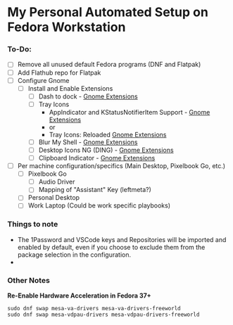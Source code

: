 # My Personal Automated Setup on Fedora Workstation 

### To-Do:
- [ ] Remove all unused default Fedora programs (DNF and Flatpak)
- [ ] Add Flathub repo for Flatpak
- [ ] Configure Gnome
  - [ ] Install and Enable Extensions
    - [ ] Dash to dock - [Gnome Extensions](https://extensions.gnome.org/extension/307/dash-to-dock/)
    - [ ] Tray Icons
      - AppIndicator and KStatusNotifierItem Support - [Gnome Extensions](https://extensions.gnome.org/extension/615/appindicator-support/)
      - or
      - Tray Icons: Reloaded [Gnome Extensions](https://extensions.gnome.org/extension/2890/tray-icons-reloaded/)
    - [ ] Blur My Shell - [Gnome Extensions](https://extensions.gnome.org/extension/3193/blur-my-shell/)
    - [ ] Desktop Icons NG (DING) - [Gnome Extensions](https://extensions.gnome.org/extension/2087/desktop-icons-ng-ding/)
    - [ ] Clipboard Indicator - [Gnome Extensions](https://extensions.gnome.org/extension/779/clipboard-indicator/)
- [ ] Per machine configuration/specifics (Main Desktop, Pixelbook Go, etc.)
  - [ ] Pixelbook Go
    - [ ] Audio Driver
    - [ ] Mapping of "Assistant" Key (leftmeta?)
  - [ ] Personal Desktop
  - [ ] Work Laptop (Could be work specific playbooks)

### Things to note
- The 1Password and VSCode keys and Repositories will be imported and enabled by default, even if you choose to exclude them from the package selection in the configuration.
- 

### Other Notes
[//]: # (If this area becomes too big, move it to a separate file and link.)
**Re-Enable Hardware Acceleration in Fedora 37+**
```
sudo dnf swap mesa-va-drivers mesa-va-drivers-freeworld
sudo dnf swap mesa-vdpau-drivers mesa-vdpau-drivers-freeworld
```


